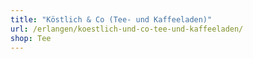 ```yaml
---
title: "Köstlich & Co (Tee- und Kaffeeladen)"
url: /erlangen/koestlich-und-co-tee-und-kaffeeladen/
shop: Tee
---
```

